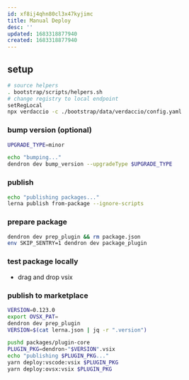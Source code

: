 ```yaml
---
id: xf8ij4qhn80cl3x47kyjimc
title: Manual Deploy
desc: ''
updated: 1683318877940
created: 1683318877940
---
```


## setup 
```sh
# source helpers 
. bootstrap/scripts/helpers.sh
# change registry to local endpoint
setRegLocal
npx verdaccio -c ./bootstrap/data/verdaccio/config.yaml
```

### bump version (optional)

```sh
UPGRADE_TYPE=minor

echo "bumping..."
dendron dev bump_version --upgradeType $UPGRADE_TYPE
```

### publish

```sh
echo "publishing packages..."
lerna publish from-package --ignore-scripts
```

### prepare package

```sh
dendron dev prep_plugin && rm package.json
env SKIP_SENTRY=1 dendron dev package_plugin
```

### test package locally
- drag and drop vsix

### publish to marketplace

```sh
VERSION=0.123.0
export OVSX_PAT=
dendron dev prep_plugin
VERSION=$(cat lerna.json | jq -r ".version")

pushd packages/plugin-core
PLUGIN_PKG=dendron-"$VERSION".vsix
echo "publishing $PLUGIN_PKG..."
yarn deploy:vscode:vsix $PLUGIN_PKG
yarn deploy:ovsx:vsix $PLUGIN_PKG
```